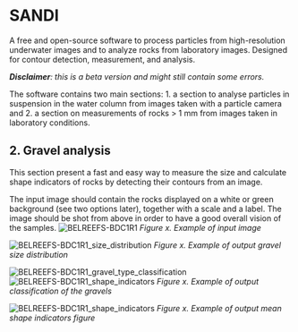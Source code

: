 # SANDI
A free and open-source software to process particles from high-resolution underwater images and to analyze rocks from laboratory images. Designed for contour detection, measurement, and analysis. 

***Disclaimer**: this is a beta version and might still contain some errors.*

The software contains two main sections: 1. a section to analyse particles in suspension in the water column from images taken with a particle camera and 2. a section on measurements of rocks > 1 mm from images taken in laboratory conditions.

## 2. Gravel analysis
This section present a fast and easy way to measure the size and calculate shape indicators of rocks by detecting their contours from an image.

The input image should contain the rocks displayed on a white or green background (see two options later), together with a scale and a label. The image should be shot from above in order to have a good overall vision of the samples.
![BELREEFS-BDC1R1](https://github.com/user-attachments/assets/cbef9ba1-d010-4da7-aac0-781acc2a9078)
*Figure x. Example of input image*

![BELREEFS-BDC1R1_size_distribution](https://github.com/user-attachments/assets/819ddeaa-168d-446d-a835-012eb69935df)
*Figure x. Example of output gravel size distribution*

![BELREEFS-BDC1R1_gravel_type_classification](https://github.com/user-attachments/assets/dbc545f0-8693-451b-b8a4-d7b2e8741821)![BELREEFS-BDC1R1_shape_indicators](https://github.com/user-attachments/assets/0f187742-e9ff-4440-8dff-cadd8c3ed752)
*Figure x. Example of output classification of the gravels*

![BELREEFS-BDC1R1_shape_indicators](https://github.com/user-attachments/assets/0f187742-e9ff-4440-8dff-cadd8c3ed752)
*Figure x. Example of output mean shape indicators figure*

